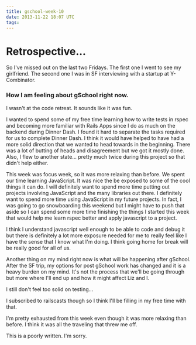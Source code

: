 ```yaml
---
title: gschool-week-10
date: 2013-11-22 18:07 UTC
tags:
---
```


# Retrospective...

So I've missed out on the last two Fridays.
The first one I went to see my girlfriend.
The second one I was in SF interviewing with a startup at Y-Combinator.

### How I am feeling about gSchool right now.

I wasn't at the code retreat. It sounds like it was fun.

I wanted to spend some of my free time learning how to write tests in rspec and becoming more familiar with Rails Apps since I do as much on the backend during Dinner Dash. I found it hard to separate the tasks required for us to complete Dinner Dash. I think it would have helped to have had a more solid direction that we wanted to head towards in the beginning. There was a lot of butting of heads and disagreement but we got it mostly done. Also, I flew to another state... pretty much twice during this project so that didn't help either.

This week was focus week, so it was more relaxing than before. We spent our time learning JavaScript. It was nice the be exposed to some of the cool things it can do. I will definitely want to spend more time putting out projects involving JavaScript and the many libraries out there.
I definitely want to spend more time using JavaScript in my future projects. In fact, I was going to go snowboarding this weekend but I might have to push that aside so I can spend some more time finishing the things I started this week that would help me learn rspec better and apply javascript to a project.

I think I understand javascript well enough to be able to code and debug it but there is definitely a lot more exposure needed for me to really feel like I have the sense that I know what I'm doing. 
I think going home for break will be really good for all of us.

Another thing on my mind right now is what will be happening after gSchool. After the SF trip, my options for post gSchool work has changed and it is a heavy burden on my mind. It's not the process that we'll be going through but more where I'll end up and how it might affect Liz and I.

I still don't feel too solid on testing... 

I subscribed to railscasts though so I think I'll be filling in my free time with that.

I'm pretty exhausted from this week even though it was more relaxing than before. I think it was all the traveling that threw me off.

This is a poorly written. I'm sorry.
